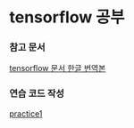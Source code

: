 # tensorflow 공부  

### 참고 문서   
[tensorflow 문서 한글 번역본](https://tensorflowkorea.gitbooks.io/tensorflow-kr/content/)  


### 연습 코드 작성  
[practice1](https://github.com/kangsj123/vision_proj/blob/master/tensorflow-practice/practice1.ipynb)  
